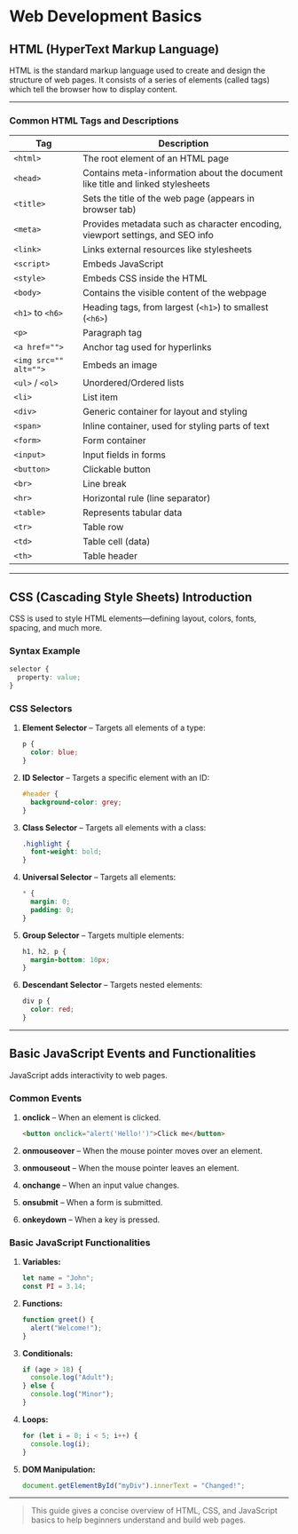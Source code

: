 
# Web Development Basics

## HTML (HyperText Markup Language)

HTML is the standard markup language used to create and design the structure of web pages. It consists of a series of elements (called tags) which tell the browser how to display content.

---

### Common HTML Tags and Descriptions

| Tag | Description |
|-----|-------------|
| `<html>` | The root element of an HTML page |
| `<head>` | Contains meta-information about the document like title and linked stylesheets |
| `<title>` | Sets the title of the web page (appears in browser tab) |
| `<meta>` | Provides metadata such as character encoding, viewport settings, and SEO info |
| `<link>` | Links external resources like stylesheets |
| `<script>` | Embeds JavaScript |
| `<style>` | Embeds CSS inside the HTML |
| `<body>` | Contains the visible content of the webpage |
| `<h1>` to `<h6>` | Heading tags, from largest (`<h1>`) to smallest (`<h6>`) |
| `<p>` | Paragraph tag |
| `<a href="">` | Anchor tag used for hyperlinks |
| `<img src="" alt="">` | Embeds an image |
| `<ul>` / `<ol>` | Unordered/Ordered lists |
| `<li>` | List item |
| `<div>` | Generic container for layout and styling |
| `<span>` | Inline container, used for styling parts of text |
| `<form>` | Form container |
| `<input>` | Input fields in forms |
| `<button>` | Clickable button |
| `<br>` | Line break |
| `<hr>` | Horizontal rule (line separator) |
| `<table>` | Represents tabular data |
| `<tr>` | Table row |
| `<td>` | Table cell (data) |
| `<th>` | Table header |

---

## CSS (Cascading Style Sheets) Introduction

CSS is used to style HTML elements—defining layout, colors, fonts, spacing, and much more.

### Syntax Example

```css
selector {
  property: value;
}
```

### CSS Selectors

1. **Element Selector** – Targets all elements of a type:

    ```css
    p {
      color: blue;
    }
    ```

2. **ID Selector** – Targets a specific element with an ID:

    ```css
    #header {
      background-color: grey;
    }
    ```

3. **Class Selector** – Targets all elements with a class:

    ```css
    .highlight {
      font-weight: bold;
    }
    ```

4. **Universal Selector** – Targets all elements:

    ```css
    * {
      margin: 0;
      padding: 0;
    }
    ```

5. **Group Selector** – Targets multiple elements:

    ```css
    h1, h2, p {
      margin-bottom: 10px;
    }
    ```

6. **Descendant Selector** – Targets nested elements:

    ```css
    div p {
      color: red;
    }
    ```

---

## Basic JavaScript Events and Functionalities

JavaScript adds interactivity to web pages.

### Common Events

1. **onclick** – When an element is clicked.

    ```html
    <button onclick="alert('Hello!')">Click me</button>
    ```

2. **onmouseover** – When the mouse pointer moves over an element.
3. **onmouseout** – When the mouse pointer leaves an element.
4. **onchange** – When an input value changes.
5. **onsubmit** – When a form is submitted.
6. **onkeydown** – When a key is pressed.

### Basic JavaScript Functionalities

1. **Variables:**

    ```javascript
    let name = "John";
    const PI = 3.14;
    ```

2. **Functions:**

    ```javascript
    function greet() {
      alert("Welcome!");
    }
    ```

3. **Conditionals:**

    ```javascript
    if (age > 18) {
      console.log("Adult");
    } else {
      console.log("Minor");
    }
    ```

4. **Loops:**

    ```javascript
    for (let i = 0; i < 5; i++) {
      console.log(i);
    }
    ```

5. **DOM Manipulation:**

    ```javascript
    document.getElementById("myDiv").innerText = "Changed!";
    ```

---

> This guide gives a concise overview of HTML, CSS, and JavaScript basics to help beginners understand and build web pages.
